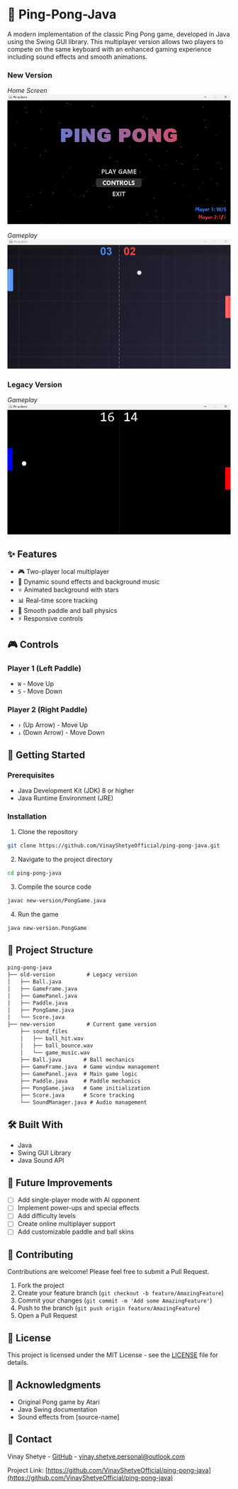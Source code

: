 # 🏓 Ping-Pong-Java

A modern implementation of the classic Ping Pong game, developed in Java using the Swing GUI library. This multiplayer version allows two players to compete on the same keyboard with an enhanced gaming experience including sound effects and smooth animations.

### New Version

_Home Screen_
![Home Screen](homescreen.png)

_Gameplay_
![Gameplay](gameplay.png)

### Legacy Version

_Gameplay_
![Gameplay](gameplay..png)

## ✨ Features

- 🎮 Two-player local multiplayer
- 🎵 Dynamic sound effects and background music
- ⭐ Animated background with stars
- 📊 Real-time score tracking
- 🎯 Smooth paddle and ball physics
- ⚡ Responsive controls

## 🎮 Controls

### Player 1 (Left Paddle)

- `W` - Move Up
- `S` - Move Down

### Player 2 (Right Paddle)

- `↑` (Up Arrow) - Move Up
- `↓` (Down Arrow) - Move Down

## 🚀 Getting Started

### Prerequisites

- Java Development Kit (JDK) 8 or higher
- Java Runtime Environment (JRE)

### Installation

1. Clone the repository

```bash
git clone https://github.com/VinayShetyeOfficial/ping-pong-java.git
```

2. Navigate to the project directory

```bash
cd ping-pong-java
```

3. Compile the source code

```bash
javac new-version/PongGame.java
```

4. Run the game

```bash
java new-version.PongGame
```

## 📁 Project Structure

```
ping-pong-java
├── old-version          # Legacy version
│   ├── Ball.java
│   ├── GameFrame.java
│   ├── GamePanel.java
│   ├── Paddle.java
│   ├── PongGame.java
│   └── Score.java
├── new-version          # Current game version
    ├── sound_files
    │   ├── ball_hit.wav
    │   ├── ball_bounce.wav
    │   └── game_music.wav
    ├── Ball.java       # Ball mechanics
    ├── GameFrame.java  # Game window management
    ├── GamePanel.java  # Main game logic
    ├── Paddle.java     # Paddle mechanics
    ├── PongGame.java   # Game initialization
    ├── Score.java      # Score tracking
    └── SoundManager.java # Audio management

```

## 🛠️ Built With

- Java
- Swing GUI Library
- Java Sound API

## 🎯 Future Improvements

- [ ] Add single-player mode with AI opponent
- [ ] Implement power-ups and special effects
- [ ] Add difficulty levels
- [ ] Create online multiplayer support
- [ ] Add customizable paddle and ball skins

## 🤝 Contributing

Contributions are welcome! Please feel free to submit a Pull Request.

1. Fork the project
2. Create your feature branch (`git checkout -b feature/AmazingFeature`)
3. Commit your changes (`git commit -m 'Add some AmazingFeature'`)
4. Push to the branch (`git push origin feature/AmazingFeature`)
5. Open a Pull Request

## 📝 License

This project is licensed under the MIT License - see the [LICENSE](LICENSE) file for details.

## 👏 Acknowledgments

- Original Pong game by Atari
- Java Swing documentation
- Sound effects from [source-name]

## 📧 Contact

Vinay Shetye - [GitHub](https://github.com/VinayShetyeOfficial) - vinay.shetye.personal@outlook.com

Project Link: [https://github.com/VinayShetyeOfficial/ping-pong-java](https://github.com/VinayShetyeOfficial/ping-pong-java)
